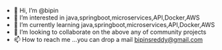 - 👋 Hi, I’m @bipin
- 👀 I’m interested in java,springboot,microservices,API,Docker,AWS
- 🌱 I’m currently learning java,springboot,microservices,API,Docker,AWS
- 💞️ I’m looking to collaborate on the above any of community projects
- 📫 How to reach me ...you can drop a mail bipinsreddy@gmail.com

<!---
bipins-hopstack/bipins-hopstack is a ✨ special ✨ repository because its `README.md` (this file) appears on your GitHub profile.
You can click the Preview link to take a look at your changes.
--->
